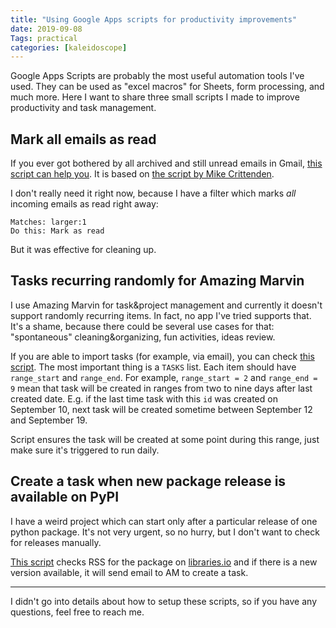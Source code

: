 ```yaml
---
title: "Using Google Apps scripts for productivity improvements"
date: 2019-09-08
Tags: practical
categories: [kaleidoscope]
---
```


Google Apps Scripts are probably the most useful automation tools I've used. They can be used as "excel macros" for Sheets, form processing, and much more. Here I want to share three small scripts I made to improve productivity and task management.


## Mark all emails as read

If you ever got bothered by all archived and still unread emails in Gmail, [this script can help you](https://gist.github.com/aviskase/634dba0b10f5cd0bad3f41709ed3e41c). It is based on [the script by Mike Crittenden](https://critter.blog/2013/03/09/marking-gmail-read-with-apps-script/). 


I don't really need it right now, because I have a filter which marks *all* incoming emails as read right away:

```
Matches: larger:1
Do this: Mark as read
```

But it was effective for cleaning up.


## Tasks recurring randomly for Amazing Marvin

I use Amazing Marvin for task&project management and currently it doesn't support randomly recurring items. In fact, no app I've tried supports that. It's a shame, because there could be several use cases for that: "spontaneous" cleaning&organizing, fun activities, ideas review.

If you are able to import tasks (for example, via email), you can check [this script](https://gist.github.com/aviskase/c986a50fd0d2a24f98302201fcdc9fd7). The most important thing is a `TASKS` list. Each item should have `range_start` and `range_end`. For example, `range_start = 2` and `range_end = 9` mean that task will be created in ranges from two to nine days after last created date. E.g. if the last time task with this `id` was created on September 10, next task will be created sometime between September 12 and September 19. 

Script ensures the task will be created at some point during this range, just make sure it's triggered to run daily.


## Create a task when new package release is available on PyPI

I have a weird project which can start only after a particular release of one python package. It's not very urgent, so no hurry, but I don't want to check for releases manually. 

[This script](https://gist.github.com/aviskase/079fda60adaa0c74e37c84089e4bb1ae) checks RSS for the package on [libraries.io](https://libraries.io/) and if there is a new version available, it will send email to AM to create a task.


---

I didn't go into details about how to setup these scripts, so if you have any questions, feel free to reach me.
